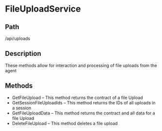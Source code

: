 # FileUploadService

## Path

/api/uploads

## Description

These methods allow for interaction and processing of file uploads from the agent

## Methods

* GetFileUpload – This method returns the contract of a file Upload
* GetSessionFileUploadIds – This method returns the IDs of all uploads in a session
* GetFileUploadData – This method returns the contract and all data for a file Upload
* DeleteFileUpload – This method deletes a file upload